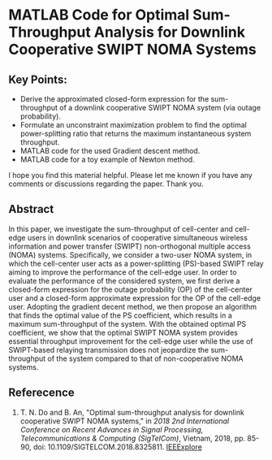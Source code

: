 # MATLAB Code for Optimal Sum-Throughput Analysis for Downlink Cooperative SWIPT NOMA Systems 

## Key Points:
- Derive the approximated closed-form expression for the sum-throughput of a downlink cooperative SWIPT NOMA system (via outage probability). 
- Formulate an unconstraint maximization problem to find the optimal power-splitting ratio that returns the maximum instantaneous system throughput.
- MATLAB code for the used Gradient descent method. 
- MATLAB code for a toy example of Newton method. 

I hope you find this material helpful. Please let me known if you have any comments or discussions regarding the paper. Thank you. 

## Abstract
In this paper, we investigate the sum-throughput of cell-center and cell-edge users in downlink scenarios of cooperative simultaneous wireless information and power transfer (SWIPT) non-orthogonal multiple access (NOMA) systems. Specifically, we consider a two-user NOMA system, in which the cell-center user acts as a power-splitting (PS)-based SWIPT relay aiming to improve the performance of the cell-edge user. In order to evaluate the performance of the considered system, we first derive a closed-form expression for the outage probability (OP) of the cell-center user and a closed-form approximate expression for the OP of the cell-edge user. Adopting the gradient decent method, we then propose an algorithm that finds the optimal value of the PS coefficient, which results in a maximum sum-throughput of the system. With the obtained optimal PS coefficient, we show that the optimal SWIPT NOMA system provides essential throughput improvement for the cell-edge user while the use of SWIPT-based relaying transmission does not jeopardize the sum-throughput of the system compared to that of non-cooperative NOMA systems.

## Referecence

1. T. N. Do and B. An, "Optimal sum-throughput analysis for downlink cooperative SWIPT NOMA systems," in *2018 2nd International Conference on Recent Advances in Signal Processing, Telecommunications & Computing (SigTelCom)*, Vietnam, 2018, pp. 85-90, doi: 10.1109/SIGTELCOM.2018.8325811. [IEEExplore](https://ieeexplore.ieee.org/document/8325811)
